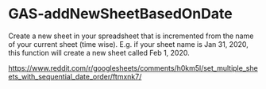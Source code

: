 # GAS-addNewSheetBasedOnDate

Create a new sheet in your spreadsheet that is incremented from the name of your current sheet (time wise). E.g. if your sheet name is Jan 31, 2020, this function will create a new sheet called Feb 1, 2020.

https://www.reddit.com/r/googlesheets/comments/h0km5l/set_multiple_sheets_with_sequential_date_order/ftmxnk7/
